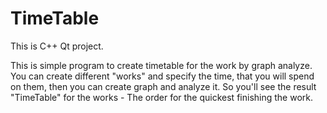 # TimeTable

This is C++ Qt project.

This is simple program to create timetable for the work by graph analyze.
You can create different "works" and specify the time, that you will spend on them, then you can create graph and analyze it.
So you'll see the result "TimeTable" for the works - The order for the quickest finishing the work.
